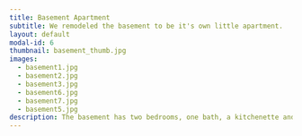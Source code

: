 ```yaml
---
title: Basement Apartment
subtitle: We remodeled the basement to be it's own little apartment.
layout: default
modal-id: 6
thumbnail: basement_thumb.jpg
images:
  - basement1.jpg
  - basement2.jpg
  - basement3.jpg
  - basement6.jpg
  - basement7.jpg
  - basement5.jpg
description: The basement has two bedrooms, one bath, a kitchenette and a small dining/living space.   You can access it from the patio on the outside or from inside.   It is great for guests, in-laws, teenagers and anyone else who might need a little privacy.  It also has the washer and dryer.
---
```

